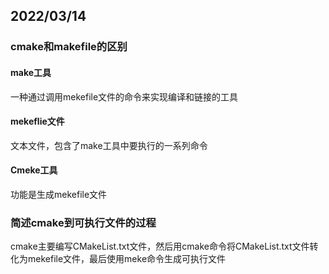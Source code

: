 ## 2022/03/14

### cmake和makefile的区别

#### make工具

一种通过调用mekefile文件的命令来实现编译和链接的工具

#### mekeflie文件

文本文件，包含了make工具中要执行的一系列命令

#### Cmeke工具

功能是生成mekefile文件

### 简述cmake到可执行文件的过程

cmake主要编写CMakeList.txt文件，然后用cmake命令将CMakeList.txt文件转化为mekefile文件，最后使用meke命令生成可执行文件